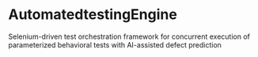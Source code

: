 # AutomatedtestingEngine
Selenium-driven test orchestration framework for concurrent execution of parameterized behavioral tests with AI-assisted defect prediction
